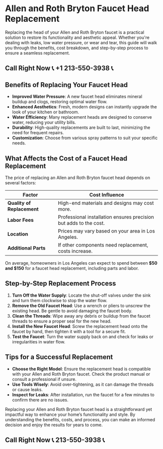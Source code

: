 # Allen and Roth Bryton Faucet Head Replacement  

Replacing the head of your Allen and Roth Bryton faucet is a practical solution to restore its functionality and aesthetic appeal. Whether you're dealing with leaks, low water pressure, or wear and tear, this guide will walk you through the benefits, cost breakdown, and step-by-step process to ensure a seamless replacement.  

## Call Right Now 📞 +1 213-550-3938 📞

## Benefits of Replacing Your Faucet Head  

- **Improved Water Pressure**: A new faucet head eliminates mineral buildup and clogs, restoring optimal water flow.  
- **Enhanced Aesthetics**: Fresh, modern designs can instantly upgrade the look of your kitchen or bathroom.  
- **Water Efficiency**: Many replacement heads are designed to conserve water, reducing your utility bills.  
- **Durability**: High-quality replacements are built to last, minimizing the need for frequent repairs.  
- **Customization**: Choose from various spray patterns to suit your specific needs.  

## What Affects the Cost of a Faucet Head Replacement  

The price of replacing an Allen and Roth Bryton faucet head depends on several factors:  

| **Factor**                | **Cost Influence**                                      |  
|---------------------------|---------------------------------------------------------|  
| **Quality of Replacement** | High-end materials and designs may cost more.          |  
| **Labor Fees**            | Professional installation ensures precision but adds to the cost. |  
| **Location**               | Prices may vary based on your area in Los Angeles.      |  
| **Additional Parts**       | If other components need replacement, costs increase. |  

On average, homeowners in Los Angeles can expect to spend between **$50 and $150** for a faucet head replacement, including parts and labor.  

## Step-by-Step Replacement Process  

1. **Turn Off the Water Supply**: Locate the shut-off valves under the sink and turn them clockwise to stop the water flow.  
2. **Remove the Old Faucet Head**: Use a wrench or pliers to unscrew the existing head. Be gentle to avoid damaging the faucet body.  
3. **Clean the Threads**: Wipe away any debris or buildup from the faucet threads to ensure a proper seal for the new head.  
4. **Install the New Faucet Head**: Screw the replacement head onto the faucet by hand, then tighten it with a tool for a secure fit.  
5. **Test the Faucet**: Turn the water supply back on and check for leaks or irregularities in water flow.  

## Tips for a Successful Replacement  

- **Choose the Right Model**: Ensure the replacement head is compatible with your Allen and Roth Bryton faucet. Check the product manual or consult a professional if unsure.  
- **Use Tools Wisely**: Avoid over-tightening, as it can damage the threads or cause leaks.  
- **Inspect for Leaks**: After installation, run the faucet for a few minutes to confirm there are no issues.  

Replacing your Allen and Roth Bryton faucet head is a straightforward yet impactful way to enhance your home’s functionality and style. By understanding the benefits, costs, and process, you can make an informed decision and enjoy the results for years to come.
## Call Right Now 📞 213-550-3938 📞